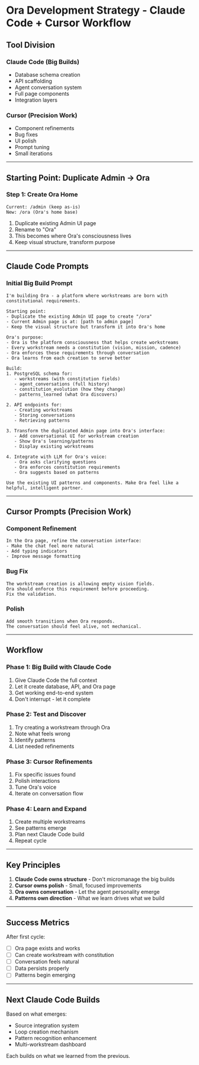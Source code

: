 # Ora Development Strategy - Claude Code + Cursor Workflow

## Tool Division

### Claude Code (Big Builds)
- Database schema creation
- API scaffolding  
- Agent conversation system
- Full page components
- Integration layers

### Cursor (Precision Work)
- Component refinements
- Bug fixes
- UI polish
- Prompt tuning
- Small iterations

---

## Starting Point: Duplicate Admin → Ora

### Step 1: Create Ora Home
```
Current: /admin (keep as-is)
New: /ora (Ora's home base)
```

1. Duplicate existing Admin UI page
2. Rename to "Ora" 
3. This becomes where Ora's consciousness lives
4. Keep visual structure, transform purpose

---

## Claude Code Prompts

### Initial Big Build Prompt

```
I'm building Ora - a platform where workstreams are born with constitutional requirements.

Starting point:
- Duplicate the existing Admin UI page to create "/ora"
- Current Admin page is at: [path to admin page]
- Keep the visual structure but transform it into Ora's home

Ora's purpose:
- Ora is the platform consciousness that helps create workstreams
- Every workstream needs a constitution (vision, mission, cadence)
- Ora enforces these requirements through conversation
- Ora learns from each creation to serve better

Build:
1. PostgreSQL schema for:
   - workstreams (with constitution fields)
   - agent_conversations (full history)
   - constitution_evolution (how they change)
   - patterns_learned (what Ora discovers)

2. API endpoints for:
   - Creating workstreams
   - Storing conversations
   - Retrieving patterns

3. Transform the duplicated Admin page into Ora's interface:
   - Add conversational UI for workstream creation
   - Show Ora's learning/patterns
   - Display existing workstreams

4. Integrate with LLM for Ora's voice:
   - Ora asks clarifying questions
   - Ora enforces constitution requirements
   - Ora suggests based on patterns

Use the existing UI patterns and components. Make Ora feel like a helpful, intelligent partner.
```

---

## Cursor Prompts (Precision Work)

### Component Refinement
```
In the Ora page, refine the conversation interface:
- Make the chat feel more natural
- Add typing indicators
- Improve message formatting
```

### Bug Fix
```
The workstream creation is allowing empty vision fields.
Ora should enforce this requirement before proceeding.
Fix the validation.
```

### Polish
```
Add smooth transitions when Ora responds.
The conversation should feel alive, not mechanical.
```

---

## Workflow

### Phase 1: Big Build with Claude Code
1. Give Claude Code the full context
2. Let it create database, API, and Ora page
3. Get working end-to-end system
4. Don't interrupt - let it complete

### Phase 2: Test and Discover
1. Try creating a workstream through Ora
2. Note what feels wrong
3. Identify patterns
4. List needed refinements

### Phase 3: Cursor Refinements
1. Fix specific issues found
2. Polish interactions
3. Tune Ora's voice
4. Iterate on conversation flow

### Phase 4: Learn and Expand
1. Create multiple workstreams
2. See patterns emerge
3. Plan next Claude Code build
4. Repeat cycle

---

## Key Principles

1. **Claude Code owns structure** - Don't micromanage the big builds
2. **Cursor owns polish** - Small, focused improvements
3. **Ora owns conversation** - Let the agent personality emerge
4. **Patterns own direction** - What we learn drives what we build

---

## Success Metrics

After first cycle:
- [ ] Ora page exists and works
- [ ] Can create workstream with constitution
- [ ] Conversation feels natural
- [ ] Data persists properly
- [ ] Patterns begin emerging

---

## Next Claude Code Builds

Based on what emerges:
- Source integration system
- Loop creation mechanism  
- Pattern recognition enhancement
- Multi-workstream dashboard

Each builds on what we learned from the previous.